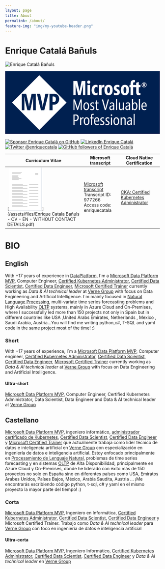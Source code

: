```yaml
---
layout: page
title: About
permalink: /about/
feature-img: "img/my-youtube-header.png"
---
```


# Enrique Catalá Bañuls

<img class="img-valign" src="https://enriquecatala.com/img/enrique.jpg" alt="Enrique Catalá Bañuls"  height="250px" width="250px" />

[![MVP](img/icons/MVP_Logo_horizontal.png)](https://mvp.microsoft.com/es-es/PublicProfile/5000312?fullName=Enrique%20Catala)

<div class="social_links">
    <a href="https://github.com/sponsors/enriquecatala" target="_blank"><img src="https://img.shields.io/badge/GitHub_Sponsors--_.svg?style=flat-square&logo=github&logoColor=EA4AAA" alt="Sponsor Enrique Catalá on GitHub" height=24></a>    
    <a href="https://www.linkedin.com/in/enriquecatala" target="_blank"><img src="https://img.shields.io/badge/LinkedIn--_.svg?style=flat-square&logo=linkedin" alt="LinkedIn Enrique Catalá" height=24></a>
    <a href="https://twitter.com/enriquecatala" target="_blank"><img src="https://img.shields.io/twitter/follow/enriquecatala?color=blue&label=twitter&style=flat-square" alt="Twitter @enriquecatala" height=24></a>    
    <a href="https://github.com/enriquecatala" target="_blank"><img  src="https://img.shields.io/github/followers/enriquecatala?label=GitHub&style=-square" alt="GitHub followers of Enrique Catalá" height=24></a>
    <script src="https://apis.google.com/js/platform.js"></script><div class="g-ytsubscribe" data-channelid="UCYboHnN6tvFfHqPWZWY82AQ" data-layout="default" data-count="default"></div>
</div>  

| Curriculum Vitae | Microsoft transcript | Cloud Native Certification |
|-----------------|-----------------|-----------------|
| [![Download Curriculum Vitae Enrique Catalá Bañuls](/img/icons/transcript.png)](/assets/files/Enrique Catala Bañuls - CV - EN - WITHOUT CONTACT DETAILS.pdf)           | [Microsoft transcript](https://mcp.microsoft.com/Anonymous/Transcript/Validate) <br> Transcript ID: 977266<br> Access code: enriquecatala  | [CKA: Certified Kubernetes Administrator](https://www.youracclaim.com/badges/0b17b446-3e58-4d13-aa0b-ded041a9260a/public_url) |


# BIO

## English

With +17 years of experience in [DataPlatform](https://en.wikipedia.org/wiki/Data_management_platform), I´m a [Microsoft Data Platform MVP](http://mvp.microsoft.com/es-es/mvp/Enrique%20Catala-5000312), Computer Engineer, [Certified Kubernetes Administrator](https://www.youracclaim.com/badges/0b17b446-3e58-4d13-aa0b-ded041a9260a/public_url), [Certified Data Scientist](https://www.credly.com/earner/earned/badge/a1637c5b-c81a-4cda-bcd4-a4c7cbcbd5c8), [Certified Data Engineer](https://www.credly.com/earner/earned/badge/646f2945-dcc9-4e0b-982f-2ed10a5fda01), [Microsoft Certified Trainer](https://www.credly.com/earner/earned/badge/e375d52a-0b94-4bdc-8c3c-1f1b0f298297) currently working as _Data & AI technical leader_ at [Verne Group](https://www.vernegroup.com/vernetech/) with focus on Data Engineering and Artificial Intelligence. I´m mainly focused in [Natural Language Processing](https://en.wikipedia.org/wiki/Natural_language_processing), multi-variate time series forecasting problems and High Availability [OLTP](https://es.wikipedia.org/wiki/OLTP) systems, mainly in Azure Cloud and On-Premises, where I successfully led more than 150 projects not only in Spain but in different countries like USA ,United Arabs Emirates, Netherlands , Mexico , Saudi Arabia, Austria...You will find me writing python,c#, T-SQL and yaml code in the same project most of the time! :)

### Short

With +17 years of experience, I´m a [Microsoft Data Platform MVP](http://mvp.microsoft.com/es-es/mvp/Enrique%20Catala-5000312), Computer engineer, [Certified Kubernetes Administrator](https://www.youracclaim.com/badges/0b17b446-3e58-4d13-aa0b-ded041a9260a/public_url), [Certified Data Scientist](https://www.credly.com/earner/earned/badge/a1637c5b-c81a-4cda-bcd4-a4c7cbcbd5c8), [Certified Data Engineer](https://www.credly.com/earner/earned/badge/646f2945-dcc9-4e0b-982f-2ed10a5fda01), [Microsoft Certified Trainer](https://www.credly.com/earner/earned/badge/e375d52a-0b94-4bdc-8c3c-1f1b0f298297) currently working as _Data & AI technical leader_ at [Verne Group](https://www.vernegroup.com/vernetech/) with focus on Data Engineering and Artificial Intelligence.

#### Ultra-short

[Microsoft Data Platform MVP](http://mvp.microsoft.com/es-es/mvp/Enrique%20Catala-5000312), Computer Engineer, Certified Kubernetes Administrator, Data Scientist, Data Engineer and Data & AI technical leader at [Verne Group](https://www.vernegroup.com/vernetech)

## Castellano

[Microsoft Data Platform MVP](http://mvp.microsoft.com/es-es/mvp/Enrique%20Catala-5000312), ingeniero informático, [administrador certificado de Kubernetes](https://www.youracclaim.com/badges/0b17b446-3e58-4d13-aa0b-ded041a9260a/public_url), [Certified Data Scientist](https://www.credly.com/earner/earned/badge/a1637c5b-c81a-4cda-bcd4-a4c7cbcbd5c8), [Certified Data Engineer](https://www.credly.com/earner/earned/badge/646f2945-dcc9-4e0b-982f-2ed10a5fda01) y [Microsoft Certified Trainer](https://www.credly.com/earner/earned/badge/e375d52a-0b94-4bdc-8c3c-1f1b0f298297) que actualmente trabaja como líder técnico de datos e inteligencia artificial en [Verne Group](https://www.vernegroup.com/vernetech/) con especialización en ingeniería de datos e inteligencia artificial. Estoy enfocado principalmente en [Procesamiento de Lenguaje Natural](https://en.wikipedia.org/wiki/Natural_language_processing), problemas de time series forecasting y en sistemas [OLTP](https://es.wikipedia.org/wiki/OLTP) de Alta Disponibilidad, principalmente en Azure Cloud y On-Premises, donde he liderado con éxito más de 150 proyectos no solo en España sino en diferentes países como USA, Emiratos Arabes Unidos, Países Bajos, México, Arabia Saudita, Austria ... ¡Me encontrarás escribiendo código python, t-sql, c# y yaml en el mismo proyecto la mayor parte del tiempo! :)

### Corta

[Microsoft Data Platform MVP](http://mvp.microsoft.com/es-es/mvp/Enrique%20Catala-5000312), Ingeniero en Informática, [Certified Kubernetes Administrator](https://www.youracclaim.com/badges/0b17b446-3e58-4d13-aa0b-ded041a9260a/public_url), [Certified Data Scientist](https://www.credly.com/earner/earned/badge/a1637c5b-c81a-4cda-bcd4-a4c7cbcbd5c8), [Certified Data Engineer](https://www.credly.com/earner/earned/badge/646f2945-dcc9-4e0b-982f-2ed10a5fda01) y Microsoft Certified Trainer. Trabajo como _Data & AI technical leader_ para [Verne Group](https://www.vernegroup.com/vernetech/) con foco en ingeniería de datos e inteligencia artificial

#### Ultra-corta

[Microsoft Data Platform MVP](http://mvp.microsoft.com/es-es/mvp/Enrique%20Catala-5000312), Ingeniero Informático, [Certified Kubernetes Administrator](https://www.youracclaim.com/badges/0b17b446-3e58-4d13-aa0b-ded041a9260a/public_url), [Certified Data Scientist](https://www.credly.com/earner/earned/badge/a1637c5b-c81a-4cda-bcd4-a4c7cbcbd5c8), [Certified Data Engineer](https://www.credly.com/earner/earned/badge/646f2945-dcc9-4e0b-982f-2ed10a5fda01) y _Data & AI technical leader_ en [Verne Group](https://www.vernegroup.com/vernetech)
